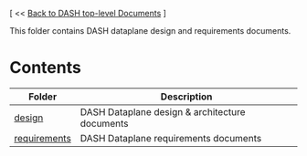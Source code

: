 [ << [Back to DASH top-level Documents](../README.md) ]

This folder contains DASH dataplane design and requirements documents.

# Contents

| Folder                                                 | Description                                  |
| ------------------------------------------------------ | -------------------------------------------- |
| [design](design/README.md)                             | DASH Dataplane design & architecture documents |
| [requirements](requirements/README.md)                 | DASH Dataplane requirements documents         |
